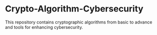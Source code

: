 # Crypto-Algorithm-Cybersecurity
 This repository contains cryptographic algorithms from basic to advance and tools for enhancing cybersecurity.
